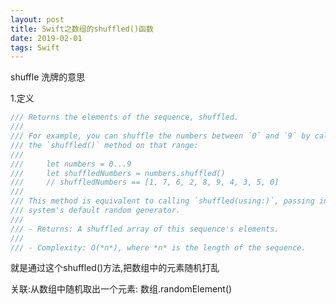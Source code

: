 ```yaml
---
layout: post
title: Swift之数组的shuffled()函数
date: 2019-02-01
tags: Swift
---
```

shuffle 洗牌的意思

1.定义
```swift
/// Returns the elements of the sequence, shuffled.
///
/// For example, you can shuffle the numbers between `0` and `9` by calling
/// the `shuffled()` method on that range:
///
///     let numbers = 0...9
///     let shuffledNumbers = numbers.shuffled()
///     // shuffledNumbers == [1, 7, 6, 2, 8, 9, 4, 3, 5, 0]
///
/// This method is equivalent to calling `shuffled(using:)`, passing in the
/// system's default random generator.
///
/// - Returns: A shuffled array of this sequence's elements.
///
/// - Complexity: O(*n*), where *n* is the length of the sequence.
```

就是通过这个shuffled()方法,把数组中的元素随机打乱

关联:从数组中随机取出一个元素: 数组.randomElement()
